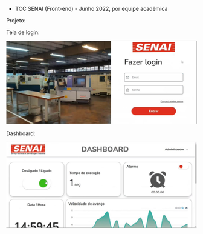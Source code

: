 - TCC SENAI (Front-end) - Junho 2022, por equipe acadêmica

Projeto: 

Tela de login:

![print1](/img/print1.jpg)

Dashboard:

![print2](/img/print2.jpg)